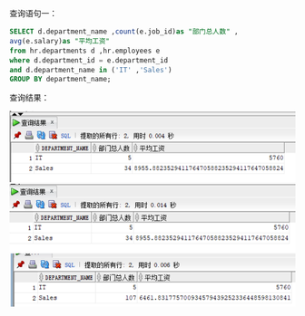 查询语句一：

```sql
SELECT d.department_name ,count(e.job_id)as "部门总人数" ,
avg(e.salary)as "平均工资"
from hr.departments d ,hr.employees e
where d.department_id = e.department_id
and d.department_name in ('IT' ,'Sales')
GROUP BY department_name;
```
查询结果：

![chaxunyi](https://github.com/zhongchichu/Oracle/blob/master/test1/img/%E7%AC%AC%E4%B8%80%E6%9D%A1%E8%AF%AD%E5%8F%A5.png)
![chaxunyi](https://github.com/zhongchichu/Oracle/blob/master/test1/img/%E7%AC%AC%E4%BA%8C%E6%9D%A1%E8%AF%AD%E5%8F%A5.png)
![chaxunyi](https://github.com/zhongchichu/Oracle/blob/master/test1/img/%E7%AC%AC%E4%B8%89%E6%9D%A1.png)
